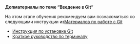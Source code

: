 **Допматериалы по теме “Введение в Git”**

На этом этапе обучения рекомендуем вам познакомиться со следующими инструкции из[Материалов по работе с Git](/GitMaterialsAll.md)

  


- [Инструкция по установке Git](https://github.com/netology-code/guides/tree/master/git)
- [Краткое руководство по терминалу](https://github.com/netology-code/guides/blob/master/git-terminal/git-terminal.md)

  
  
